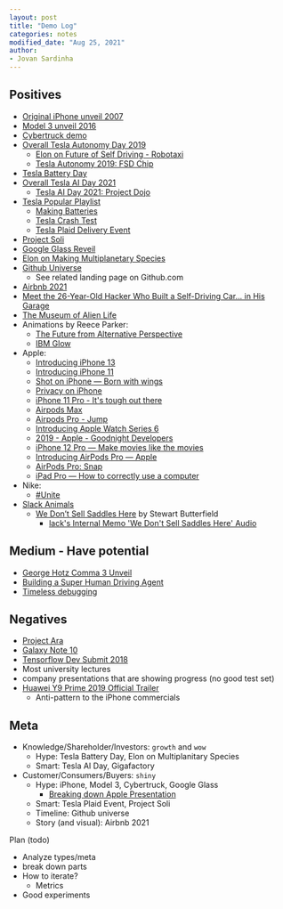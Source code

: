 ```yaml
---
layout: post
title: "Demo Log"
categories: notes
modified_date: "Aug 25, 2021"
author:
- Jovan Sardinha
---
```


## Positives
* [Original iPhone unveil 2007](https://www.youtube.com/watch?v=VQKMoT-6XSg)
* [Model 3 unveil 2016](https://www.youtube.com/watch?v=Q4VGQPk2Dl8)
* [Cybertruck demo](https://www.youtube.com/watch?v=9P_1_oLGREM)
* [Overall Tesla Autonomy Day 2019](https://www.youtube.com/watch?v=Ucp0TTmvqOE)
    * [Elon on Future of Self Driving - Robotaxi](https://youtu.be/Ucp0TTmvqOE?t=10901)
    * [Tesla Autonomy 2019: FSD Chip](https://www.youtube.com/watch?v=aZK1fARxYsE&t)
* [Tesla Battery Day](https://www.youtube.com/watch?v=l6T9xIeZTds&list=PLEox0nUMFPF7mm27QZgIfcRvJ5h0wvaQr&index=9)
* [Overall Tesla AI Day 2021](https://www.youtube.com/watch?v=11QXiJ8ORe8)
    * [Tesla AI Day 2021: Project Dojo](https://www.youtube.com/watch?v=DSw3IwsgNnc&t)
* [Tesla Popular Playlist](https://www.youtube.com/playlist?list=PLEox0nUMFPF7mm27QZgIfcRvJ5h0wvaQr)
    * [Making Batteries](https://www.youtube.com/watch?v=zB8_HbrxUi8&list=PLEox0nUMFPF7mm27QZgIfcRvJ5h0wvaQr&index=5)
    * [Tesla Crash Test](https://www.youtube.com/watch?v=IoNe7QMumaM&list=PLEox0nUMFPF7mm27QZgIfcRvJ5h0wvaQr&index=12)
    * [Tesla Plaid Delivery Event](https://www.youtube.com/watch?v=kUmkbzQ-BS0&list=PLEox0nUMFPF7mm27QZgIfcRvJ5h0wvaQr&index=4)
* [Project Soli](https://www.youtube.com/watch?v=0QNiZfSsPc0)
* [Google Glass Reveil](https://www.youtube.com/watch?v=D7TB8b2t3QE)
* [Elon on Making Multiplanetary Species](https://www.youtube.com/watch?v=H7Uyfqi_TE8)
* [Github Universe](https://www.youtube.com/watch?v=2m9nUP-e8Co&t)
    * See related landing page on Github.com
* [Airbnb 2021](https://www.youtube.com/watch?v=w-kzCpHYK24)
* [Meet the 26-Year-Old Hacker Who Built a Self-Driving Car... in His Garage](https://www.youtube.com/watch?v=KTrgRYa2wbI)
* [The Museum of Alien Life](https://www.youtube.com/watch?v=ThDYazipjSI)
* Animations by Reece Parker:
    * [The Future from Alternative Perspective](https://vimeo.com/421611154)
    * [IBM Glow](https://vimeo.com/364854553)
* Apple:
    * [Introducing iPhone 13](https://www.youtube.com/watch?v=m43rh-pI0P0)
    * [Introducing iPhone 11](https://www.youtube.com/watch?v=IPvSAtAsMM4)
    * [Shot on iPhone — Born with wings](https://www.youtube.com/watch?v=HGQDNN_jQno)
    * [Privacy on iPhone](https://www.youtube.com/watch?v=lHcf9ZkJ28o)
    * [iPhone 11 Pro - It's tough out there](https://www.youtube.com/watch?v=C7oLV0Z_Go4)
    * [Airpods Max](https://www.youtube.com/watch?v=YZNearcOsXg)
    * [Airpods Pro - Jump](https://www.youtube.com/watch?v=BaLHthRsqQk&t)
    * [Introducing Apple Watch Series 6](https://www.youtube.com/watch?v=TCMnrssX1NE)
    * [2019 - Apple - Goodnight Developers](https://www.youtube.com/watch?v=s6-iCla94lc)
    * [iPhone 12 Pro — Make movies like the movies](https://www.youtube.com/watch?v=yL2xVs6uI0s)
    * [Introducing AirPods Pro — Apple](https://www.youtube.com/watch?v=OCZVRJ5uZxc)
    * [AirPods Pro: Snap](https://www.youtube.com/watch?v=WNnD6Yrsr3s)
    * [iPad Pro — How to correctly use a computer](https://www.youtube.com/watch?v=uRa2oIemEbk)
* Nike:
    * [#Unite](https://www.youtube.com/watch?v=SpwBlGmZcjE)
* [Slack Animals](https://www.youtube.com/watch?v=x6sSa5NpqUI)
    * [We Don’t Sell Saddles Here](https://medium.com/@stewart/we-dont-sell-saddles-here-4c59524d650d) by Stewart Butterfield
        * [lack's Internal Memo 'We Don't Sell Saddles Here' Audio](https://www.youtube.com/watch?v=IAGNRDDXFjA)


## Medium - Have potential
* [George Hotz Comma 3 Unveil](https://www.youtube.com/watch?v=hbLiehrC2DQ&t)
* [Building a Super Human Driving Agent](https://www.youtube.com/watch?v=tZgfDVGXdmk&t)
* [Timeless debugging](https://www.youtube.com/watch?v=eGl6kpSajag)

## Negatives
* [Project Ara](https://www.youtube.com/watch?v=aWW5mQadZAY)
* [Galaxy Note 10](https://www.youtube.com/watch?v=nRmibpi-s6I)
* [Tensorflow Dev Submit 2018](https://www.youtube.com/watch?v=gplTc2F5Wvk)
* Most university lectures
* company presentations that are showing progress (no good test set)
* [Huawei Y9 Prime 2019 Official Trailer](https://www.youtube.com/watch?v=Iyd6BeClV_o)
    * Anti-pattern to the iPhone commercials


## Meta
* Knowledge/Shareholder/Investors: `growth` and `wow`
    * Hype: Tesla Battery Day, Elon on Multiplanitary Species
    * Smart: Tesla AI Day, Gigafactory
* Customer/Consumers/Buyers: `shiny`
    * Hype: iPhone, Model 3, Cybertruck, Google Glass
        * [Breaking down Apple Presentation](https://www.youtube.com/watch?v=ZcnzLN71uLg)
    * Smart: Tesla Plaid Event, Project Soli
    * Timeline: Github universe
    * Story (and visual): Airbnb 2021


Plan (todo)
* Analyze types/meta
* break down parts
* How to iterate?
    * Metrics
* Good experiments